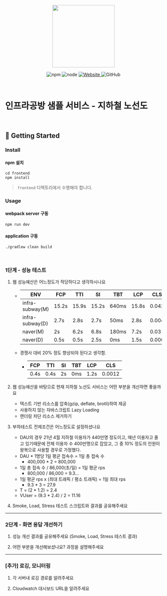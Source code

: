 <p align="center">
    <img width="200px;" src="https://raw.githubusercontent.com/woowacourse/atdd-subway-admin-frontend/master/images/main_logo.png"/>
</p>
<p align="center">
  <img alt="npm" src="https://img.shields.io/badge/npm-%3E%3D%205.5.0-blue">
  <img alt="node" src="https://img.shields.io/badge/node-%3E%3D%209.3.0-blue">
  <a href="https://edu.nextstep.camp/c/R89PYi5H" alt="nextstep atdd">
    <img alt="Website" src="https://img.shields.io/website?url=https%3A%2F%2Fedu.nextstep.camp%2Fc%2FR89PYi5H">
  </a>
  <img alt="GitHub" src="https://img.shields.io/github/license/next-step/atdd-subway-service">
</p>

<br>

# 인프라공방 샘플 서비스 - 지하철 노선도

<br>

## 🚀 Getting Started

### Install
#### npm 설치
```
cd frontend
npm install
```
> `frontend` 디렉토리에서 수행해야 합니다.

### Usage
#### webpack server 구동
```
npm run dev
```
#### application 구동
```
./gradlew clean build
```
<br>


### 1단계 - 성능 테스트
1. 웹 성능예산은 어느정도가 적당하다고 생각하시나요
   * | ENV             | FCP   | TTI   | SI    | TBT   | LCP  | CLS   |
     |-------|-------|-------|-------|------|-------|---|
     | infra-subway(M) | 15.2s | 15.9s | 15.2s | 640ms | 15.8s | 0.042 |
     | infra-subway(D) | 2.7s  | 2.8s  | 2.7s  | 50ms  | 2.8s |0.004|
     | naver(M)          | 2s    | 6.2s  | 6.8s  | 180ms | 7.2s | 0.03    |
     | naver(D)          | 0.5s  | 0.5s  | 2.5s  | 0ms   | 1.5s | 0.006    |
   * 경쟁사 대비 20% 정도 향상되야 된다고 생각함.
     * | FCP  | TTI   | SI    | TBT   | LCP | CLS   |
       |-------|-------|-------|-----|-------|---|
       | 0.4s | 0.4s | 2s | 0ms | 1.2s | 0.0012 |

2. 웹 성능예산을 바탕으로 현재 지하철 노선도 서비스는 어떤 부분을 개선하면 좋을까요
   * 텍스트 기반 리소스를 압축(gzip, deflate, brotli)하여 제공
   * 사용하지 않는 자바스크립트 Lazy Loading
   * 랜더링 차단 리소스 제거하기

3. 부하테스트 전제조건은 어느정도로 설정하셨나요
   * DAU의 경우 21년 4월 지하철 이용자가 440만명 정도이고, 매년 이용자고 줄고 있기때문에 전체 이용자 수 400만명으로 잡았고, 
   그 중 10% 정도의 인원이 왕복으로 사용할 경우로 가정했다.
   * DAU * 1명당 1일 평균 접속수 = 1일 총 접속 수
     * 400,000 * 2 = 800,000
   * 1일 총 접속 수 / 86,000(초/일) = 1일 평균 rps
     * 800,000 / 86,000 = 9.3...
   * 1일 평균 rps x (최대 트래픽 / 평소 트래픽) = 1일 최대 rps
     * 9.3 * 3 = 27.9
   * T = (2 * 1.2) = 2.4
   * VUser = (9.3 * 2.4) / 2 = 11.16

4. Smoke, Load, Stress 테스트 스크립트와 결과를 공유해주세요

---

### 2단계 - 화면 응답 개선하기
1. 성능 개선 결과를 공유해주세요 (Smoke, Load, Stress 테스트 결과)

2. 어떤 부분을 개선해보셨나요? 과정을 설명해주세요

---

### [추가] 로깅, 모니터링
1. 각 서버내 로깅 경로를 알려주세요

2. Cloudwatch 대시보드 URL을 알려주세요
